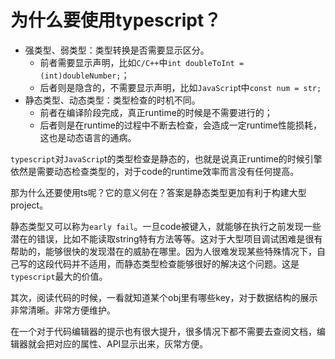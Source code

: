 # 为什么要使用typescript？
+ 强类型、弱类型：类型转换是否需要显示区分。
  + 前者需要显示声明，比如`C/C++`中`int doubleToInt = (int)doubleNumber;`；
  + 后者则是隐含的，不需要显示声明，比如`JavaScrip`t中`const num = str;`
+ 静态类型、动态类型：类型检查的时机不同。
  + 前者在编译阶段完成，真正runtime的时候是不需要进行的；
  + 后者则是在runtime的过程中不断去检查，会造成一定runtime性能损耗，这也是动态语言的通病。

`typescript`对`JavaScrip`t的类型检查是静态的，也就是说真正runtime的时候引擎依然是需要动态检查类型的，对于code的runtime效率而言没有任何提高。

那为什么还要使用ts呢？它的意义何在？答案是静态类型更加有利于构建大型project。

静态类型又可以称为`early fail`。一旦code被键入，就能够在执行之前发现一些潜在的错误，比如不能读取string特有方法等等。这对于大型项目调试困难是很有帮助的，能够很快的发现潜在的威胁在哪里。因为人很难发现某些特殊情况下，自己写的这段代码并不适用，而静态类型检查能够很好的解决这个问题。这是`typescript`最大的价值。

其次，阅读代码的时候，一看就知道某个obj里有哪些key，对于数据结构的展示非常清晰。非常方便维护。

在一个对于代码编辑器的提示也有很大提升，很多情况下都不需要去查阅文档，编辑器就会把对应的属性、API显示出来，灰常方便。

